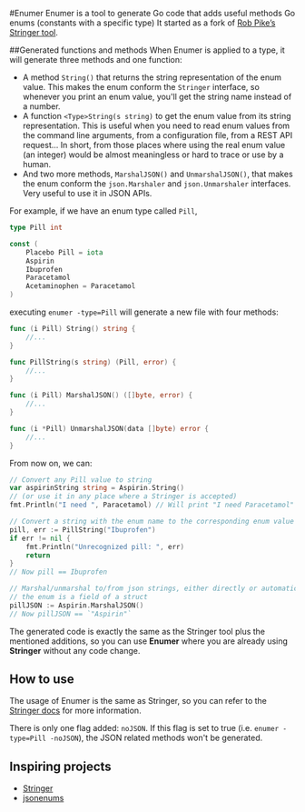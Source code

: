 #Enumer
Enumer is a tool to generate Go code that adds useful methods Go enums (constants with a specific type)
It started as a fork of [Rob Pike’s Stringer tool](https://godoc.org/golang.org/x/tools/cmd/stringer).

##Generated functions and methods
When Enumer is applied to a type, it will generate three methods and one function:

* A method `String()` that returns the string representation of the enum value. This makes the enum conform
the `Stringer` interface, so whenever you print an enum value, you'll get the string name instead of a number.
* A function `<Type>String(s string)` to get the enum value from its string representation. This is useful 
when you need to read enum values from the command line arguments, from a configuration file, 
from a REST API request... In short, from those places where using the real enum value (an integer) would 
be almost meaningless or hard to trace or use by a human.
* And two more methods, `MarshalJSON()` and `UnmarshalJSON()`, that makes the enum conform 
the `json.Marshaler` and `json.Unmarshaler` interfaces. Very useful to use it in JSON APIs.

For example, if we have an enum type called `Pill`,
```go
type Pill int

const (
	Placebo Pill = iota
	Aspirin
	Ibuprofen
	Paracetamol
	Acetaminophen = Paracetamol
)
```
executing `enumer -type=Pill` will generate a new file with four methods:
```go
func (i Pill) String() string {
    //...
}

func PillString(s string) (Pill, error) {
    //...
}

func (i Pill) MarshalJSON() ([]byte, error) {
	//...
}

func (i *Pill) UnmarshalJSON(data []byte) error {
	//...
}
```
From now on, we can:
```go
// Convert any Pill value to string
var aspirinString string = Aspirin.String()
// (or use it in any place where a Stringer is accepted)
fmt.Println("I need ", Paracetamol) // Will print "I need Paracetamol"

// Convert a string with the enum name to the corresponding enum value
pill, err := PillString("Ibuprofen")
if err != nil {
    fmt.Println("Unrecognized pill: ", err)
    return
}
// Now pill == Ibuprofen

// Marshal/unmarshal to/from json strings, either directly or automatically when
// the enum is a field of a struct
pillJSON := Aspirin.MarshalJSON()
// Now pillJSON == `"Aspirin"`
```

The generated code is exactly the same as the Stringer tool plus the mentioned additions, so you can use
**Enumer** where you are already using **Stringer** without any code change.

## How to use
The usage of Enumer is the same as Stringer, so you can refer to the [Stringer docs](https://godoc.org/golang.org/x/tools/cmd/stringer)
for more information.

There is only one flag added: `noJSON`. If this flag is set to true (i.e. `enumer -type=Pill -noJSON`), 
the JSON related methods won't be generated.

## Inspiring projects
* [Stringer](https://godoc.org/golang.org/x/tools/cmd/stringer)
* [jsonenums](https://github.com/campoy/jsonenums)

